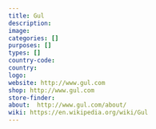 ```yaml
---
title: Gul
description:
image:
categories: []
purposes: []
types: []
country-code:
country:
logo:
website: http://www.gul.com
shop: http://www.gul.com
store-finder:
about:  http://www.gul.com/about/
wiki: https://en.wikipedia.org/wiki/Gul
---
```

